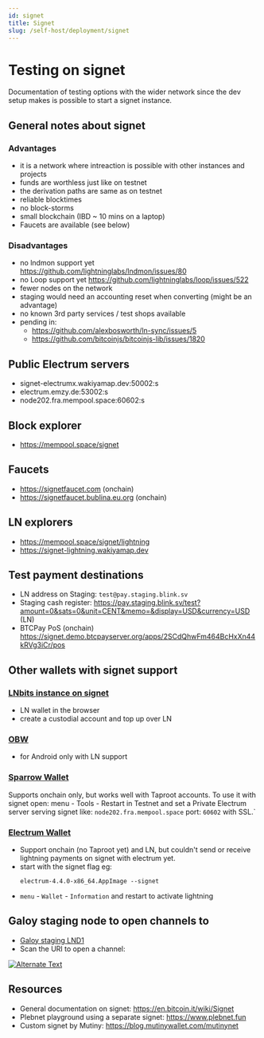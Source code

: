 ```yaml
---
id: signet
title: Signet
slug: /self-host/deployment/signet
---
```


# Testing on signet

Documentation of testing options with the wider network since the dev setup makes is possible to start a signet instance.

## General notes about signet
### Advantages
- it is a network where intreaction is possible with other instances and projects
- funds are worthless just like on testnet
- the derivation paths are same as on testnet
- reliable blocktimes
- no block-storms
- small blockchain (IBD ~ 10 mins on a laptop)
- Faucets are available (see below)

### Disadvantages
- no lndmon support yet https://github.com/lightninglabs/lndmon/issues/80
- no Loop support yet https://github.com/lightninglabs/loop/issues/522
- fewer nodes on the network
- staging would need an accounting reset when converting (might be an advantage)
- no known 3rd party services / test shops available
- pending in:
  - https://github.com/alexbosworth/ln-sync/issues/5
  - https://github.com/bitcoinjs/bitcoinjs-lib/issues/1820

## Public Electrum servers
* signet-electrumx.wakiyamap.dev:50002:s
* electrum.emzy.de:53002:s
* node202.fra.mempool.space:60602:s

## Block explorer
* https://mempool.space/signet

## Faucets
- https://signetfaucet.com (onchain)
- https://signetfaucet.bublina.eu.org (onchain)

## LN explorers
- https://mempool.space/signet/lightning
- https://signet-lightning.wakiyamap.dev

## Test payment destinations
* LN address on Staging: `test@pay.staging.blink.sv`
* Staging cash register: https://pay.staging.blink.sv/test?amount=0&sats=0&unit=CENT&memo=&display=USD&currency=USD (LN)
* BTCPay PoS (onchain) https://signet.demo.btcpayserver.org/apps/2SCdQhwFm464BcHxXn44kRVg3iCr/pos

## Other wallets with signet support

### [LNbits instance on signet](https://signet.laisee.org/)
* LN wallet in the browser
* create a custodial account and top up over LN

### [OBW](https://github.com/nbd-wtf/obw/releases/)
* for Android only with LN support

### [Sparrow Wallet](https://sparrowwallet.com/download/)
Supports onchain only, but works well with Taproot accounts. To use it with signet open:
 menu - Tools - Restart  in Testnet and set a Private Electrum server serving signet like: `node202.fra.mempool.space` port: `60602` with SSL.`

### [Electrum Wallet](https://electrum.org/#download)
* Support onchain (no Taproot yet) and LN, but couldn't send or receive lightning payments on signet with electrum yet.
* start with the signet flag eg:
    ```
    electrum-4.4.0-x86_64.AppImage --signet
    ```
* `menu` - `Wallet` - `Information` and restart to activate lightning

## Galoy staging node to open channels to
* [Galoy staging LND1](https://mempool.space/signet/lightning/node/024e679c1a77143029b806f396f935fa6cd0744970f412667adfc75edbbab54d7a)
* Scan the URI to open a channel:

[![Alternate Text](https://user-images.githubusercontent.com/43343391/200599602-093133de-4d40-4ab3-9ed6-4f4af1d4527c.png)](https://mempool.space/signet/lightning/node/024e679c1a77143029b806f396f935fa6cd0744970f412667adfc75edbbab54d7a)


## Resources
* General documentation on signet: https://en.bitcoin.it/wiki/Signet
* Plebnet playground using a separate signet: https://www.plebnet.fun
* Custom signet by Mutiny: https://blog.mutinywallet.com/mutinynet
